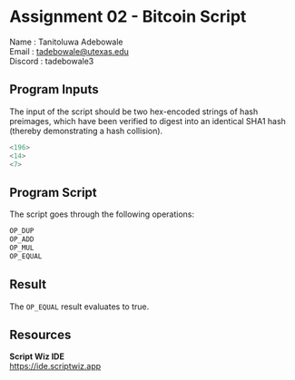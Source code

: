 # Assignment 02 - Bitcoin Script

Name    : Tanitoluwa Adebowale  
Email   : tadebowale@utexas.edu  
Discord : tadebowale3

## Program Inputs

The input of the script should be two hex-encoded strings of hash preimages, which have been verified to digest into an identical SHA1 hash (thereby demonstrating a hash collision).

```python
<196>
<14>
<7>
```

## Program Script

The script goes through the following operations:

```python
OP_DUP
OP_ADD
OP_MUL
OP_EQUAL
```

## Result

The `OP_EQUAL` result evaluates to true.

## Resources

**Script Wiz IDE**  
https://ide.scriptwiz.app
